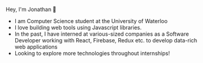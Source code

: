 Hey, I'm Jonathan 👋 

<!---
theJonathanXue/theJonathanXue is a ✨ special ✨ repository because its `README.md` (this file) appears on your GitHub profile.
You can click the Preview link to take a look at your changes.
--->

- I am Computer Science student at the University of Waterloo
- I love building web tools using Javascript libraries.
- In the past, I have interned at various-sized companies as a Software Developer working with React, Firebase, Redux etc. to develop data-rich web applications
- Looking to explore more technologies throughout internships!
